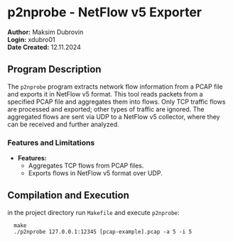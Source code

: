 # p2nprobe - NetFlow v5 Exporter

**Author:** Maksim Dubrovin  
**Login:** xdubro01  
**Date Created:** 12.11.2024  

## Program Description
The `p2nprobe` program extracts network flow information from a PCAP file and exports it in NetFlow v5 format. This tool reads packets from a specified PCAP file and aggregates them into flows. Only TCP traffic flows are processed and exported; other types of traffic are ignored. The aggregated flows are sent via UDP to a NetFlow v5 collector, where they can be received and further analyzed.

### Features and Limitations
- **Features:** 
  - Aggregates TCP flows from PCAP files.
  - Exports flows in NetFlow v5 format over UDP.

## Compilation and Execution
in the project directory run `Makefile` and execute `p2nprobe`:
  ```
    make
    ./p2nprobe 127.0.0.1:12345 [pcap-example].pcap -a 5 -i 5 
  ```
